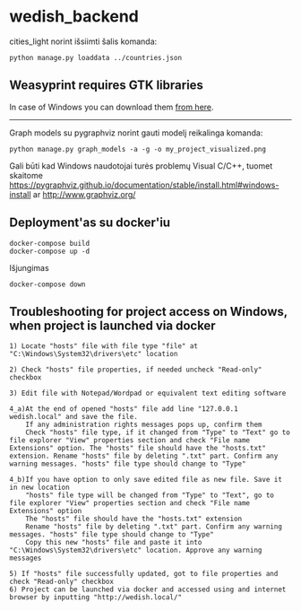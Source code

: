 # wedish_backend

cities_light norint išsiimti šalis komanda:

```
python manage.py loaddata ../countries.json
```

## Weasyprint requires GTK libraries
In case of Windows you can download them [from here](https://github.com/tschoonj/GTK-for-Windows-Runtime-Environment-Installer/releases/download/2022-01-04/gtk3-runtime-3.24.31-2022-01-04-ts-win64.exe).

-------------------------------------------
Graph models su pygraphviz
norint gauti modelį reikalinga komanda:

```
python manage.py graph_models -a -g -o my_project_visualized.png
```

Gali būti kad Windows naudotojai turės problemų Visual C/C++, tuomet skaitome https://pygraphviz.github.io/documentation/stable/install.html#windows-install ar http://www.graphviz.org/  


## Deployment'as su docker'iu
```
docker-compose build
docker-compose up -d
```
Išjungimas
```
docker-compose down
```

## Troubleshooting for project access on Windows, when project is launched via docker
```````````````````
1) Locate "hosts" file with file type "file" at "C:\Windows\System32\drivers\etc" location

2) Check "hosts" file properties, if needed uncheck "Read-only" checkbox

3) Edit file with Notepad/Wordpad or equivalent text editing software

4_a)At the end of opened "hosts" file add line "127.0.0.1   wedish.local" and save the file.
    If any administration rights messages pops up, confirm them
    Check "hosts" file type, if it changed from "Type" to "Text" go to file explorer "View" properties section and check "File name Extensions" option. The "hosts" file should have the "hosts.txt" extension. Rename "hosts" file by deleting ".txt" part. Confirm any warning messages. "hosts" file type should change to "Type"

4_b)If you have option to only save edited file as new file. Save it in new location
    "hosts" file type will be changed from "Type" to "Text", go to file explorer "View" properties section and check "File name Extensions" option
    The "hosts" file should have the "hosts.txt" extension
    Rename "hosts" file by deleting ".txt" part. Confirm any warning messages. "hosts" file type should change to "Type"
    Copy this new "hosts" file and paste it into "C:\Windows\System32\drivers\etc" location. Approve any warning messages

5) If "hosts" file successfully updated, got to file properties and check "Read-only" checkbox
6) Project can be launched via docker and accessed using and internet browser by inputting "http://wedish.local/"
